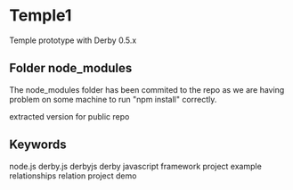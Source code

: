 Temple1
=======

Temple prototype with Derby 0.5.x

## Folder node_modules

The node_modules folder has been commited to the repo as we are having problem on some machine to run "npm install" correctly.

extracted version for public repo

## Keywords

node.js derby.js derbyjs derby javascript framework project example relationships relation project demo